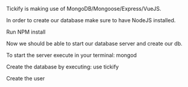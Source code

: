 Tickify is making use of MongoDB/Mongoose/Express/VueJS.

In order to create our database make sure to have NodeJS installed.

Run NPM install

Now we should be able to start our database server and create our db.

To start the server execute in your terminal: mongod

Create the database by executing: use tickify 

Create the user 


